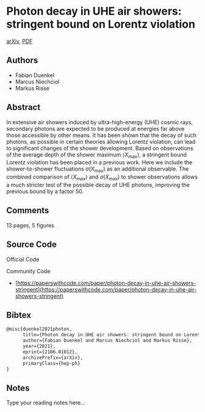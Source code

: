 
# Photon decay in UHE air showers: stringent bound on Lorentz violation

[arXiv](https://arxiv.org/abs/2106.01012), [PDF](https://arxiv.org/pdf/2106.01012.pdf)

## Authors

- Fabian Duenkel
- Marcus Niechciol
- Markus Risse

## Abstract

In extensive air showers induced by ultra-high-energy (UHE) cosmic rays, secondary photons are expected to be produced at energies far above those accessible by other means. It has been shown that the decay of such photons, as possible in certain theories allowing Lorentz violation, can lead to significant changes of the shower development. Based on observations of the average depth of the shower maximum $\left<X_\text{max}\right>$, a stringent bound Lorentz violation has been placed in a previous work. Here we include the shower-to-shower fluctuations $\sigma(X_\text{max})$ as an additional observable. The combined comparison of $\left<X_\text{max}\right>$ and $\sigma(X_\text{max})$ to shower observations allows a much stricter test of the possible decay of UHE photons, improving the previous bound by a factor 50.

## Comments

13 pages, 5 figures

## Source Code

Official Code



Community Code

- [https://paperswithcode.com/paper/photon-decay-in-uhe-air-showers-stringent](https://paperswithcode.com/paper/photon-decay-in-uhe-air-showers-stringent)

## Bibtex

```tex
@misc{duenkel2021photon,
      title={Photon decay in UHE air showers: stringent bound on Lorentz violation}, 
      author={Fabian Duenkel and Marcus Niechciol and Markus Risse},
      year={2021},
      eprint={2106.01012},
      archivePrefix={arXiv},
      primaryClass={hep-ph}
}
```

## Notes

Type your reading notes here...

